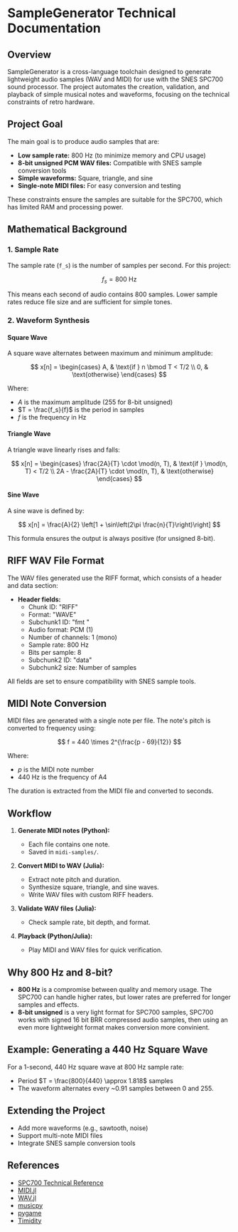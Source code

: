# SampleGenerator Technical Documentation

## Overview

SampleGenerator is a cross-language toolchain designed to generate lightweight audio samples (WAV and MIDI) for use with the SNES SPC700 sound processor. The project automates the creation, validation, and playback of simple musical notes and waveforms, focusing on the technical constraints of retro hardware.

## Project Goal

The main goal is to produce audio samples that are:

- **Low sample rate:** 800 Hz (to minimize memory and CPU usage)
- **8-bit unsigned PCM WAV files:** Compatible with SNES sample conversion tools
- **Simple waveforms:** Square, triangle, and sine
- **Single-note MIDI files:** For easy conversion and testing

These constraints ensure the samples are suitable for the SPC700, which has limited RAM and processing power.

## Mathematical Background

### 1. **Sample Rate**

The sample rate (`f_s`) is the number of samples per second. For this project:

$$
f_s = 800\ \text{Hz}
$$

This means each second of audio contains 800 samples. Lower sample rates reduce file size and are sufficient for simple tones.

### 2. **Waveform Synthesis**

#### **Square Wave**

A square wave alternates between maximum and minimum amplitude:

$$
x[n] =
\begin{cases}
A, & \text{if } n \bmod T < T/2 \\
0, & \text{otherwise}
\end{cases}
$$

Where:

- $A$ is the maximum amplitude (255 for 8-bit unsigned)
- $T = \frac{f_s}{f}$ is the period in samples
- $f$ is the frequency in Hz

#### **Triangle Wave**

A triangle wave linearly rises and falls:

$$
x[n] =
\begin{cases}
\frac{2A}{T} \cdot \mod(n, T), & \text{if } \mod(n, T) < T/2 \\
2A - \frac{2A}{T} \cdot \mod(n, T), & \text{otherwise}
\end{cases}
$$

#### **Sine Wave**

A sine wave is defined by:

$$
x[n] = \frac{A}{2} \left[1 + \sin\left(2\pi \frac{n}{T}\right)\right]
$$

This formula ensures the output is always positive (for unsigned 8-bit).

## RIFF WAV File Format

The WAV files generated use the RIFF format, which consists of a header and data section:

- **Header fields:**
  - Chunk ID: "RIFF"
  - Format: "WAVE"
  - Subchunk1 ID: "fmt "
  - Audio format: PCM (1)
  - Number of channels: 1 (mono)
  - Sample rate: 800 Hz
  - Bits per sample: 8
  - Subchunk2 ID: "data"
  - Subchunk2 size: Number of samples

All fields are set to ensure compatibility with SNES sample tools.

## MIDI Note Conversion

MIDI files are generated with a single note per file. The note's pitch is converted to frequency using:

$$
f = 440 \times 2^{\frac{p - 69}{12}}
$$

Where:

- $p$ is the MIDI note number
- 440 Hz is the frequency of A4

The duration is extracted from the MIDI file and converted to seconds.

## Workflow

1. **Generate MIDI notes (Python):**
    - Each file contains one note.
    - Saved in `midi-samples/`.

2. **Convert MIDI to WAV (Julia):**
    - Extract note pitch and duration.
    - Synthesize square, triangle, and sine waves.
    - Write WAV files with custom RIFF headers.

3. **Validate WAV files (Julia):**
    - Check sample rate, bit depth, and format.

4. **Playback (Python/Julia):**
    - Play MIDI and WAV files for quick verification.

## Why 800 Hz and 8-bit?

- **800 Hz** is a compromise between quality and memory usage. The SPC700 can handle higher rates, but lower rates are preferred for longer samples and effects.
- **8-bit unsigned** is a very light format for SPC700 samples, SPC700 works with signed 16 bit BRR compressed audio samples, then using an even more lightweight format makes conversion more convinient.

## Example: Generating a 440 Hz Square Wave

For a 1-second, 440 Hz square wave at 800 Hz sample rate:

- Period $T = \frac{800}{440} \approx 1.818$ samples
- The waveform alternates every ~0.91 samples between 0 and 255.

## Extending the Project

- Add more waveforms (e.g., sawtooth, noise)
- Support multi-note MIDI files
- Integrate SNES sample conversion tools

## References

- [SPC700 Technical Reference](https://wiki.superfamicom.org/spc700)
- [MIDI.jl](https://github.com/JuliaMusic/MIDI.jl)
- [WAV.jl](https://github.com/danielmatz/WAV.jl)
- [musicpy](https://github.com/lucianzw/musicpy)
- [pygame](https://www.pygame.org/)
- [Timidity](https://github.com/erikdubbelboer/timidity)
